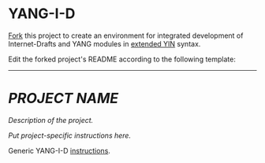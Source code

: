 YANG-I-D
========

[Fork](https://github.com/llhotka/YANG-I-D/wiki/Fork) this project to
create an environment for integrated development of Internet-Drafts
and YANG modules
in
[extended YIN](https://gitlab.labs.nic.cz/labs/yang-tools/wikis/editing_yang#yin-schema-extensions)
syntax.

Edit the forked project's README according to the following template:

---

_PROJECT NAME_
==============

_Description of the project._

_Put project-specific instructions here._

Generic YANG-I-D [instructions](https://github.com/llhotka/YANG-I-D/wiki/Instructions).




